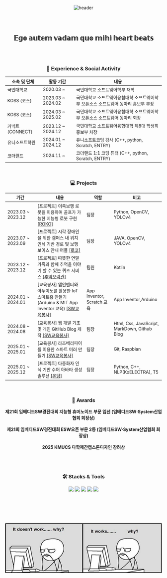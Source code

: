 <div align='center'>

  ![header](https://capsule-render.vercel.app/api?type=waving&color=0:a82da8,100:da8f00&height=230&section=header&text=GeonUng&fontAlign=25&fontAlignY=40&fontSize=50&fontColor=ffffff)

</div>

<br/>
<br/>

<h2 align='center' font-size='50px'> 𝔼𝕘𝕠 𝕒𝕦𝕥𝕖𝕞 𝕧𝕒𝕕𝕒𝕞 𝕢𝕦𝕠 𝕞𝕚𝕙𝕚 𝕙𝕖𝕒𝕣𝕥 𝕓𝕖𝕒𝕥𝕤</h2>

<br/>
<br/>

<h3 align='center'>🏫 Experience & Social Activity</h3>

<div align='center'>
  
|소속 및 단체|활동 기간|내용|
|---|---|---|
|국민대학교|2020.03 ~|국민대학교 소프트웨어학부 재학|
|KOSS (코스)|2023.03 ~ 2024.02|국민대학교 소프트웨어융합대학 소프트웨어학부 오픈소스 소프트웨어 동아리 홍보부 부장|
|KOSS (코스)|2024.03 ~ 2025.02|국민대학교 소프트웨어융합대학 소프트웨어학부 오픈소스 소프트웨어 동아리 회장|
|커넥트 (CONNECT)|2023.12 ~ 2024.12|국민대학교 소프트웨어융합대학 제8대 학생회 홍보부 차장|
|유니소프트학원|2024.01 ~ 2024.12|유니소프트코딩 강사 (C++, python, Scratch, ENTRY)|
|코더랜드|2024.11 ~ |코더랜드 1:1 코딩 튜터 (C++, python, Scratch, ENTRY)|

</div>

<br/>

<h3 align='center'>💻 Projects </h3>

<div align='center'>
  
| 기간 | 내용 | 역할 | 비고 | 
| --- | --- | --- | --- |
| 2023.03 ~ 2023.12　|[프로젝트] 이족보행 로봇을 이용하여 골프가 가능한 지능형 로봇 구현 <a href="https://github.com/KOSS-ROKO/Team_RoKo_2020">[ROKO]</a>| 팀장 | Python, OpenCV, YOLOv4 | 
| 2023.07 ~ 2023.09　|[프로젝트] 시각 장애인을 위한 캠퍼스 내 위치 인식 기반 경로 및 보행 보이스 안내 어플 <a href="https://github.com/ddugel3/Open-SW-Developer-Contest">[로코]</a>| 팀장 | JAVA, OpenCV, YOLOv4  |
| 2023.12 ~ 2023.12　|[프로젝트] 따뜻한 연말 가족과 함께 추억을 이야기 할 수 있는 퀴즈 서비스 <a href="https://github.com/ddugel3/COKOTHON-Android">[추억오락관]</a>| 팀원 | Kotlin | 
| 2024.01 ~ 2024.01　|[교육봉사] 앱인벤터와 아두이노를 활용한 IoT 스마트홈 만들기 (Arduino & MIT App Inventor 교육) <a href="https://kmukoss.notion.site/2023-SW-5e66c49dc7024ca68fda85db80073575?pvs=4">[SW교육봉사]</a>| App Inventor, Scratch 교육 | App Inventor,Arduino  | 
| 2024.08 ~ 2024.08　|[교육봉사] 웹 개발 기초 및 개인 GitHub Blog 제작 <a href="https://github.com/ddugel3/2024-1-YongMoon-Voluntary">[SW교육봉사]</a>| 팀장 | Html, Css, JavaScript, MarkDown, Github Blog |
| 2025.01 ~ 2025.01　|[교육봉사] 라즈베리파이를 이용한 스마트 미러 만들기 <a href="https://github.com/ddugel3/2024-2-YongMoon-Voluntary">[SW교육봉사]</a>| 팀장 | Git, Raspbian |
| 2025.01 ~ 2025.12　|[프로젝트] 다중화자 인식 기반 수어 아바타 생성 솔루션 <a href="https://github.com/ddugel3/Ondam">[온담]</a>| 팀장 | Python, C++, NLP(KoELECTRA), T5 | 
</div>

<br/>

<h3 align='center'>🥇 Awards</h3>
<div align='center'>
<b> 제21회 임베디드SW경진대회 지능형 휴머노이드 부문 입선 (임베디드SW·System산업협회 회장상)</b>
<br/><br/>
<b> 제21회 임베디드SW경진대회 ESW오픈 부문 2등 (임베디드SW·System산업협회 회장상)</b>
<br/><br/>
<b> 2025 KMUCS 다학제간캡스톤디자인 장려상 </b>
<br/><br/>

</div>

<br/>
<br/>

<h3 align='center'>🛠️ Stacks & Tools</h3>
<div align='center'>
  <img src="https://img.shields.io/badge/C-A8B9CC?style=for-the-badge&logo=C&logoColor=black"/>
  <img src="https://img.shields.io/badge/C++-00599C?style=for-the-badge&logo=cplusplus&logoColor=black"/>
  <img src="https://img.shields.io/badge/Python-3776AB?style=for-the-badge&logo=python&logoColor=black"/>
  <img src="https://img.shields.io/badge/Java-007396?style=for-the-badge&logo=OpenJDK&logoColor=white"/>
  <img src="https://img.shields.io/badge/opencv-C3EE8?style=for-the-badge&logo=opencv&logoColor=white"/>
</div>


<br/>
<br/>
<!--
<div align='center'>
  
[![Anurag's GitHub stats](https://github-readme-stats.vercel.app/api?username=ddugel3)](https://github.com/anuraghazra/github-readme-stats)

</div>
--!>
<br/>
<br/>
<br/>

<div align='center'>
  
![](https://github.com/ddugel3/ddugel3/blob/main/a.png)

</div>

